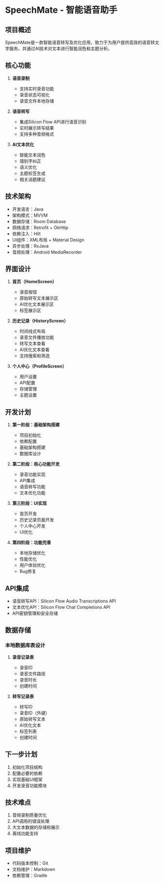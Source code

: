 # SpeechMate - 智能语音助手

## 项目概述
SpeechMate是一款智能语音转写及优化应用，致力于为用户提供高效的语音转文字服务，并通过AI技术对文本进行智能润色和主题分析。

## 核心功能
1. **语音录制**
   - 支持实时录音功能
   - 录音状态可视化
   - 录音文件本地存储

2. **语音转写**
   - 集成Silicon Flow API进行语音识别
   - 实时展示转写结果
   - 支持多种音频格式

3. **AI文本优化**
   - 智能文本润色
   - 错别字纠正
   - 语义优化
   - 主题标签生成
   - 相关话题建议

## 技术架构
- 开发语言：Java
- 架构模式：MVVM
- 数据存储：Room Database
- 网络请求：Retrofit + OkHttp
- 依赖注入：Hilt
- UI组件：XML布局 + Material Design
- 异步处理：RxJava
- 音频处理：Android MediaRecorder

## 界面设计
1. **首页（HomeScreen）**
   - 录音按钮
   - 原始转写文本展示区
   - AI优化文本展示区
   - 标签展示区

2. **历史记录（HistoryScreen）**
   - 时间线式布局
   - 录音文件播放功能
   - 转写文本查看
   - AI优化文本查看
   - 支持搜索和筛选

3. **个人中心（ProfileScreen）**
   - 用户设置
   - API配置
   - 存储管理
   - 主题设置

## 开发计划
1. **第一阶段：基础架构搭建**
   - 项目初始化
   - 依赖配置
   - 基础架构搭建
   - 数据库设计

2. **第二阶段：核心功能开发**
   - 录音功能实现
   - API集成
   - 语音转写功能
   - 文本优化功能

3. **第三阶段：UI实现**
   - 首页开发
   - 历史记录页面开发
   - 个人中心开发
   - UI优化

4. **第四阶段：功能完善**
   - 本地存储优化
   - 性能优化
   - 用户体验优化
   - Bug修复

## API集成
- 语音转写API：Silicon Flow Audio Transcriptions API
- 文本优化API：Silicon Flow Chat Completions API
- API密钥管理和安全存储

## 数据存储
### 本地数据库表设计
1. **录音记录表**
   - 录音ID
   - 录音文件路径
   - 录音时长
   - 创建时间
   
2. **转写记录表**
   - 转写ID
   - 录音ID（外键）
   - 原始转写文本
   - AI优化文本
   - 标签列表
   - 创建时间

## 下一步计划
1. 初始化项目结构
2. 配置必要的依赖
3. 实现基础UI框架
4. 开发录音功能模块

## 技术难点
1. 音频录制质量优化
2. API调用的错误处理
3. 大文本数据的存储和展示
4. 离线功能支持

## 项目维护
- 代码版本控制：Git
- 文档维护：Markdown
- 依赖管理：Gradle 
